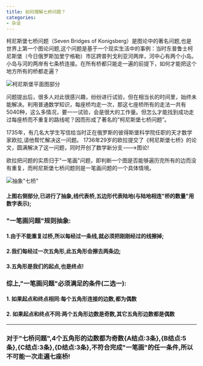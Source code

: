 ```yaml
---
title: 如何理解七桥问题？
categories:
- 杂谈
---
```


柯尼斯堡七桥问题（Seven Bridges of Konigsberg）是图论中的著名问题,也是世界上第一个图论问题,这个问题是基于一个现实生活中的事例：当时东普鲁士柯尼斯堡（今日俄罗斯加里宁格勒）市区跨普列戈利亚河两岸，河中心有两个小岛。小岛与河的两岸有七条桥连接。在所有桥都只能走一遍的前提下，如何才能把这个地方所有的桥都走遍？


![柯尼斯堡平面图部分](https://cdn.fangyuanxiaozhan.com/assets/16279020898131aBHEn3E.png)

问题提出后，很多人对此很感兴趣，纷纷进行试验，但在相当长的时间里，始终未能解决。利用普通数学知识，每座桥均走一次，那这七座桥所有的走法一共有5040种，这么多情况，要一一试验，会是很大的工作量。但怎么才能找到成功走过每座桥而不重复的路线呢？因而形成了著名的“柯尼斯堡七桥问题”。

1735年，有几名大学生写信给当时正在俄罗斯的彼得斯堡科学院任职的天才数学家欧拉,请他帮忙解决这一问题。
1736年29岁的欧拉提交了《柯尼斯堡七桥》的论文，圆满解决了这一问题，同时开创了数学新分支--->图论!

欧拉把问题的实质归于"一笔画"问题，即判断一个图是否能够遍历完所有的边而没有重复，而柯尼斯堡七桥问题则是一笔画问题的一个具体情境。

![抽象"七桥"](https://v2fy.com/asset/0i/jikemiji/jikemiji-md/2020-12-27-seven-bridges-1609053736000.assets/1240-20201227152301286.png)

#### 上图右侧部分,已进行了抽象,线代表桥,五边形代表陆地(与陆地相连"桥的数量"用数字表示);



### "一笔画问题"规则抽象:

#### 1.由于不能重复过桥,所以每经过一条线,就必须把刚刚经过的线擦掉;

#### 2.我们每经过一次五角形,此五角形会擦去两条边;

#### 3.五角形是我们的起点,也是终点!

### 综上,"一笔画问题"必须满足的条件(二选一):

#### 1. 如果起点和终点相同:每个五角形连接的边数,都为偶数
#### 2. 如果起点和终点不同:两个五角形边数是奇数,其它五角形边数都是偶数

----

### 对于"七桥问题",4个五角形的边数都为奇数{A结点:3条},{B结点:5条},{C结点:3条},{D结点:3条},不符合完成"一笔画"的任一条件,所以不可能一次走遍七座桥!






